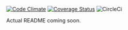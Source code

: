 [![Code Climate](https://codeclimate.com/github/HealthWave/suds.png)](https://codeclimate.com/github/HealthWave/suds)
[![Coverage Status](https://coveralls.io/repos/HealthWave/suds/badge.png)](https://coveralls.io/r/HealthWave/suds)
![CircleCi](https://circleci.com/gh/HealthWave/suds.png?circle-token=d76fd83cf3e7c638b8b15559dfeca16cc6251a9f)

Actual README coming soon.
